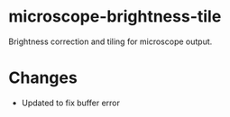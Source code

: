 # microscope-brightness-tile
Brightness correction and tiling for microscope output.

# Changes
- Updated to fix buffer error
